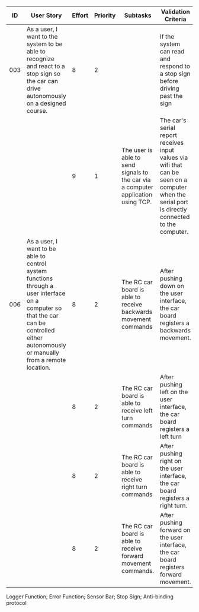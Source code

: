 | ID | User Story | Effort | Priority | Subtasks | Validation Criteria | Owner |
|----|------------|--------|----------|----------|---------------------|-------|
| 003 | As a user, I want to the system to be able to recognize and react to a stop sign so the car can drive autonomously on a designed course.| 8 | 2 | | If the system can read and respond to a stop sign before driving past the sign | Hylton |
| | | 9 | 1 | The user is able to send signals to the car via a computer application using TCP. | The car's serial report receives input values via wifi that can be seen on a computer when the serial port is directly connected to the computer. | Cameron |
| 006 |As a user, I want to be able to control system functions through a user interface on a computer so that the car can be controlled either autonomously or manually from a remote location. | 8 | 2 | The RC car board is able to receive backwards movement commands | After pushing down on the user interface, the car board registers a backwards movement. | Devin |
|||8|2|The RC car board is able to receive left turn commands | After pushing left on the user interface, the car board registers a left turn | Devin |
|||8|2| The RC car board is able to receive right turn commands  | After pushing right on the user interface, the car board registers a right turn. | Devin |
|||8|2| The RC car board is able to receive forward movement commands. | After pushing forward on the user interface, the car board registers forward movement. | Devin |

Logger Function; Error Function; 
Sensor Bar;
Stop Sign;
Anti-binding protocol
